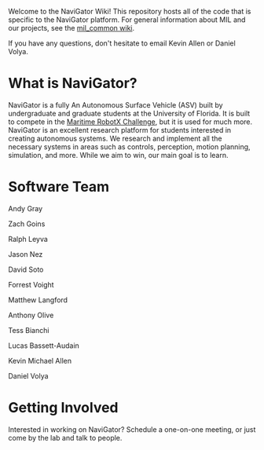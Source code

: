 Welcome to the NaviGator Wiki! This repository hosts all of the code that is specific to the NaviGator platform. For general information about MIL and our projects, see the [mil_common wiki](https://github.com/uf-mil/mil_common/wiki).

If you have any questions, don't hesitate to email Kevin Allen or Daniel Volya.


# What is NaviGator?

NaviGator is a fully An Autonomous Surface Vehicle (ASV) built by undergraduate and graduate students at the University of Florida. It is built to compete in the [Maritime RobotX Challenge](http://www.robotx.org), but it is used for much more. NaviGator is an excellent research platform for students interested in creating autonomous systems. We research and implement all the necessary systems in areas such as controls, perception, motion planning, simulation, and more. While we aim to win, our main goal is to learn.


# Software Team

Andy Gray

Zach Goins

Ralph Leyva

Jason Nez

David Soto

Forrest Voight

Matthew Langford

Anthony Olive

Tess Bianchi

Lucas Bassett-Audain

Kevin Michael Allen

Daniel Volya

# Getting Involved

Interested in working on NaviGator? Schedule a one-on-one meeting, or just come by the lab and talk to people.
